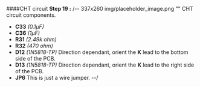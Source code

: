 ####CHT circuit
**Step 19 :**
/-- 337x260 img/placeholder_image.png "" CHT circuit components.

- **C33**	*(0.1µF)*
- **C36**	*(1µF)* 
- **R31**	*(2.49k ohm)*
- **R32**	*(470 ohm)*
- **D12**	*(1N5818-TP)* Direction dependant, orient the **K** lead to the bottom side of the PCB.
- **D13**	*(1N5818-TP)* Direction dependant, orient the **K** lead to the right side of the PCB.
- **JP6**	This is just a wire jumper.
--/
